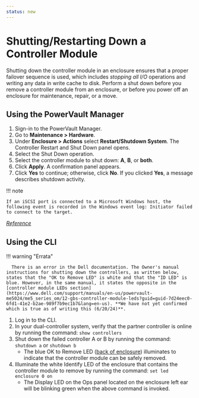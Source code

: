 ```yaml
---
status: new
---
```


# Shutting/Restarting Down a Controller Module

Shutting down the controller module in an enclosure ensures that a proper failover sequence is used, which includes *stopping all I/O* operations and writing any data in write cache to disk. Perform a shut down before you remove a controller module from an enclosure, or before you power off an enclosure for maintenance, repair, or a move.

## Using the PowerVault Manager

1. Sign-in to the PowerVault Manager.
2. Go to **Maintenance > Hardware**.
3. Under **Enclosure > Actions** select **Restart/Shutdown System**.
            The Controller Restart and Shut Down panel opens.
4. Select the Shut Down operation.
5. Select the controller module to shut down: **A**, **B**, or **both**.
6. Click **Apply**. A confirmation panel appears.
7. Click **Yes** to continue; otherwise, click **No**. If you clicked **Yes**, a message describes shutdown activity.

!!! note

    If an iSCSI port is connected to a Microsoft Windows host, the following event is recorded in the Windows event log: Initiator failed to connect to the target.

[*Reference*](https://www.dell.com/support/manuals/en-us/powervault-me5024/me5_series_om/shutting-down-a-controller-module?guid=guid-3f60a81c-6510-4df3-8709-c5b0e4e48025&lang=en-us)

## Using the CLI

!!! warning "Errata"

      There is an error in the Dell documentation. The Owner's manual instructions for shutting down the controllers, as written below, states that the "OK to Remove LED" is white and that the "ID LED" is blue. However, in the same manual, it states the opposite in the [controller module LEDs section](https://www.dell.com/support/manuals/en-us/powervault-me5024/me5_series_om/12-gbs-controller-module-leds?guid=guid-7d24eec0-6fd1-41e2-b2ae-989f7b9ec1b7&lang=en-us). **We have not yet confirmed which is true as of writing this (6/20/24)**.

1. Log in to the CLI.
2. In your dual-controller system, verify that the partner controller is online by running the command: `show controllers`
3. Shut down the failed controller A or B by running the command: `shutdown a` or `shutdown b`
      - The blue OK to Remove LED ([back of enclosure](me5-overview.md#controller-module-leds)) illuminates to indicate that the controller module can be safely removed.
4.  Illuminate the white Identify LED of the enclosure that contains the controller module to remove by running the command: `set led enclosure 0 on`
      - The Display LED on the Ops panel located on the enclosure left ear will be blinking green when the above command is invoked.

